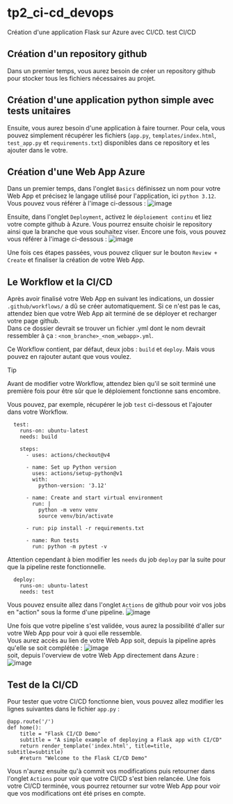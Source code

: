 # tp2_ci-cd_devops

Création d'une application Flask sur Azure avec CI/CD.
test CI/CD

## Création d'un repository github

Dans un premier temps, vous aurez besoin de créer un repository github pour stocker tous les fichiers nécessaires au projet.

## Création d'une application python simple avec tests unitaires

Ensuite, vous aurez besoin d'une application à faire tourner. Pour cela, vous pouvez simplement récupérer les fichiers (`app.py`, `templates/index.html`, `test_app.py` et `requirements.txt`) disponibles dans ce repository et les ajouter dans le votre.

## Création d'une Web App Azure

Dans un premier temps, dans l'onglet `Basics` définissez un nom pour votre Web App et précisez le langage utilisé pour l'application, ici `python 3.12`.
Vous pouvez vous référer à l'image ci-dessous :
![image](https://github.com/Viveledelire/tp2_ci-cd_devops/assets/97473758/83e53c30-fe1b-414f-9ede-6f978b9c8418)

Ensuite, dans l'onglet `Deployment`, activez le `déploiement continu` et liez votre compte github à Azure. Vous pourrez ensuite choisir le repository ainsi que la branche que vous souhaitez viser.
Encore une fois, vous pouvez vous référer à l'image ci-dessous :
![image](https://github.com/Viveledelire/tp2_ci-cd_devops/assets/97473758/2d146171-31a6-40f2-a909-8d3e59fe09d5)

Une fois ces étapes passées, vous pouvez cliquer sur le bouton `Review + Create` et finaliser la création de votre Web App.

## Le Workflow et la CI/CD

Après avoir finalisé votre Web App en suivant les indications, un dossier `.github/workflows/` a dû se créer automatiquement. Si ce n'est pas le cas, attendez bien que votre Web App ait terminé de se déployer et recharger votre page github. <br />
Dans ce dossier devrait se trouver un fichier .yml dont le nom devrait ressembler à ça : `<nom_branche>_<nom_webapp>.yml`.

Ce Workflow contient, par défaut, deux jobs : `build` et `deploy`. Mais vous pouvez en rajouter autant que vous voulez. 

> [!TIP]
> Avant de modifier votre Workflow, attendez bien qu'il se soit terminé une première fois pour être sûr que le déploiement fonctionne sans encombre.

Vous pouvez, par exemple, récupérer le job `test` ci-dessous et l'ajouter dans votre Workflow.
```
  test:
    runs-on: ubuntu-latest
    needs: build

    steps:
      - uses: actions/checkout@v4

      - name: Set up Python version
        uses: actions/setup-python@v1
        with:
          python-version: '3.12'

      - name: Create and start virtual environment
        run: |
          python -m venv venv
          source venv/bin/activate
          
      - run: pip install -r requirements.txt 
      
      - name: Run tests
        run: python -m pytest -v
```
Attention cependant à bien modifier les `needs` du job `deploy` par la suite pour que la pipeline reste fonctionnelle.
```
  deploy:
    runs-on: ubuntu-latest
    needs: test
```
Vous pouvez ensuite allez dans l'onglet `Actions` de github pour voir vos jobs en "action" sous la forme d'une pipeline.
![image](https://github.com/Viveledelire/tp2_ci-cd_devops/assets/97473758/41177943-5b80-40e4-93e7-f7138965efb9)

Une fois que votre pipeline s'est validée, vous aurez la possibilité d'aller sur votre Web App pour voir à quoi elle ressemble. <br />
Vous aurez accès au lien de votre Web App soit, depuis la pipeline après qu'elle se soit complétée : 
![image](https://github.com/Viveledelire/tp2_ci-cd_devops/assets/97473758/4ec87540-30c4-41ad-b262-09fb07bc9e8b) <br />
soit, depuis l'overview de votre Web App directement dans Azure : <br />
![image](https://github.com/Viveledelire/tp2_ci-cd_devops/assets/97473758/1132d106-234f-4ce6-aa76-9c6c72338f59)

## Test de la CI/CD

Pour tester que votre CI/CD fonctionne bien, vous pouvez allez modifier les lignes suivantes dans le fichier `app.py` :
```
@app.route('/')
def home():
    title = "Flask CI/CD Demo"
    subtitle = "A simple example of deploying a Flask app with CI/CD"
    return render_template('index.html', title=title, subtitle=subtitle)
    #return "Welcome to the Flask CI/CD Demo"
```

Vous n'aurez ensuite qu'à commit vos modifications puis retourner dans l'onglet `Actions` pour voir que votre CI/CD s'est bien relancée.
Une fois votre CI/CD terminée, vous pourrez retourner sur votre Web App pour voir que vos modifications ont été prises en compte.
